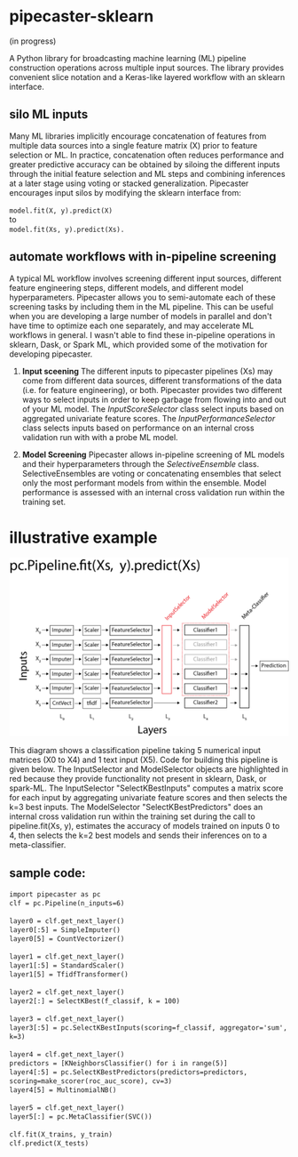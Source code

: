 # pipecaster-sklearn
(in progress)

A Python library for broadcasting machine learning (ML) pipeline construction operations across multiple input sources.  The library provides convenient slice notation and a Keras-like layered workflow with an sklearn interface.

## silo ML inputs

Many ML libraries implicitly encourage concatenation of features from multiple data sources into a single feature matrix (X) prior to feature selection or ML.  In practice, concatenation often reduces performance and greater predictive accuracy can be obtained by siloing the different inputs through the initial feature selection and ML steps and combining inferences at a later stage using voting or stacked generalization.  Pipecaster encourages input silos by modifying the sklearn interface from:  

`model.fit(X, y).predict(X)`  
to   
`model.fit(Xs, y).predict(Xs).`  

## automate workflows with in-pipeline screening

A typical ML workflow involves screening different input sources, different feature engineering steps, different models, and different model hyperparameters.  Pipecaster allows you to semi-automate each of these screening tasks by including them in the ML pipeline.  This can be useful when you are developing a large number of models in parallel and don't have time to optimize each one separately, and may accelerate ML workflows in general.  I wasn't able to find these in-pipeline operations in sklearn, Dask, or Spark ML, which provided some of the motivation for developing pipecaster.

1. **Input sceening** The different inputs to pipecaster pipelines (Xs) may come from different data sources, different transformations of the data (i.e. for feature engineering), or both.  Pipecaster provides two different ways to select inputs in order to keep garbage from flowing into and out of your ML model.  The *InputScoreSelector* class select inputs based on aggregated univariate feature scores.  The *InputPerformanceSelector* class selects inputs based on performance on an internal cross validation run with with a probe ML model.

1. **Model Screening**  Pipecaster allows in-pipeline screening of ML models and their hyperparameters through the *SelectiveEnsemble* class.  SelectiveEnsembles are voting or concatenating ensembles that select only the most performant models from within the ensemble.  Model performance is assessed with an internal cross validation run within the training set.  

# illustrative example
![Use case 1](/images/example_1.png)

This diagram shows a classification pipeline taking 5 numerical input matrices (X0 to X4) and 1 text input (X5).  Code for building this pipeline is given below.  The InputSelector and ModelSelector objects are highlighted in red because they provide functionality not present in sklearn, Dask, or spark-ML. The InputSelector "SelectKBestInputs" computes a matrix score for each input by aggregating univariate feature scores and then selects the k=3 best inputs.  The ModelSelector "SelectKBestPredictors" does an internal cross validation run within the training set during the call to pipeline.fit(Xs, y), estimates the accuracy of models trained on inputs 0 to 4, then selects the k=2 best models and sends their inferences on to a meta-classifier.

## sample code:

```
import pipecaster as pc
clf = pc.Pipeline(n_inputs=6)

layer0 = clf.get_next_layer()
layer0[:5] = SimpleImputer()
layer0[5] = CountVectorizer()

layer1 = clf.get_next_layer()
layer1[:5] = StandardScaler()
layer1[5] = TfidfTransformer()

layer2 = clf.get_next_layer()
layer2[:] = SelectKBest(f_classif, k = 100)

layer3 = clf.get_next_layer()
layer3[:5] = pc.SelectKBestInputs(scoring=f_classif, aggregator='sum', k=3)

layer4 = clf.get_next_layer()
predictors = [KNeighborsClassifier() for i in range(5)]
layer4[:5] = pc.SelectKBestPredictors(predictors=predictors, scoring=make_scorer(roc_auc_score), cv=3)
layer4[5] = MultinomialNB()

layer5 = clf.get_next_layer()
layer5[:] = pc.MetaClassifier(SVC())

clf.fit(X_trains, y_train)
clf.predict(X_tests)
```
